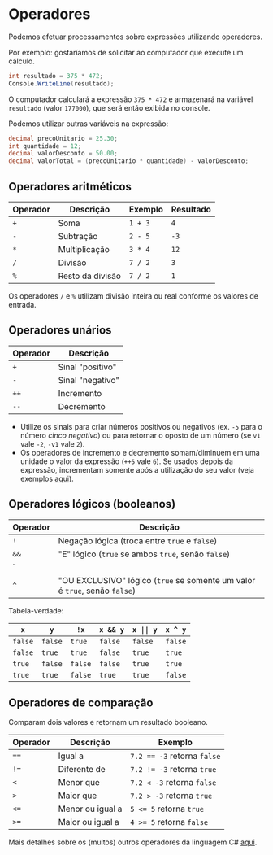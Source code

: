 # Operadores

Podemos efetuar processamentos sobre expressões utilizando operadores. 

Por exemplo: gostaríamos de solicitar ao computador que execute um cálculo.

```cs
int resultado = 375 * 472;
Console.WriteLine(resultado);
```

O computador calculará a expressão `375 * 472` e armazenará na variável `resultado` (valor `177000`), que será então exibida no console.

Podemos utilizar outras variáveis na expressão:

```cs
decimal precoUnitario = 25.30;
int quantidade = 12;
decimal valorDesconto = 50.00;
decimal valorTotal = (precoUnitario * quantidade) - valorDesconto;
```

## Operadores aritméticos

Operador | Descrição | Exemplo | Resultado
-- | -- | -- | --
`+` | Soma | `1 + 3` | `4`
`-` | Subtração | `2 - 5` | `-3`
`*` | Multiplicação | `3 * 4` | `12`
`/` | Divisão | `7 / 2` | `3`
`%` | Resto da divisão | `7 / 2` | `1`

Os operadores `/` e `%` utilizam divisão inteira ou real conforme os valores de entrada.

## Operadores unários

Operador | Descrição
-- | --
`+` | Sinal "positivo"
`-` | Sinal "negativo"
`++` | Incremento
`--` | Decremento

* Utilize os sinais para criar números positivos ou negativos (ex. `-5` para o número _cinco negativo_) ou para retornar o oposto de um número (se `v1` vale `-2`, `-v1` vale `2`).
* Os operadores de incremento e decremento somam/diminuem em uma unidade o valor da expressão (`++5` vale `6`). Se usados depois da expressão, incrementam somente após a utilização do seu valor (veja exemplos [aqui](https://docs.microsoft.com/pt-br/dotnet/csharp/language-reference/operators/arithmetic-operators#increment-operator-)).

## Operadores lógicos (booleanos)

Operador | Descrição
-- | -- 
`!` | Negação lógica (troca entre `true` e `false`)
`&&` | "E" lógico (`true` se ambos `true`, senão `false`)
`||` | "OU" lógico (`false` se ambos `false`, senão `true`)
`^` | "OU EXCLUSIVO" lógico (`true` se somente um valor é `true`, senão `false`)

Tabela-verdade:

`x` | `y` | `!x` | `x && y` | `x \|\| y` | `x ^ y`
-- | -- | -- | -- | -- | --
`false` | `false` | `true` | `false` | `false` | `false`
`false` | `true` | `true` | `false` | `true` | `true`
`true` | `false` | `false` | `false` | `true` | `true`
`true` | `true` | `false` | `true` | `true` | `false`

## Operadores de comparação

Comparam dois valores e retornam um resultado booleano.

Operador | Descrição | Exemplo
-- | -- | -- 
`==` | Igual a | `7.2 == -3` retorna `false`
`!=` | Diferente de | `7.2 != -3` retorna `true`
`<` | Menor que | `7.2 < -3` retorna `false`
`>` | Maior que | `7.2 > -3` retorna `true`
`<=` | Menor ou igual a | `5 <= 5` retorna `true`
`>=` | Maior ou igual a | `4 >= 5` retorna `false`

Mais detalhes sobre os (muitos) outros operadores da linguagem C# [aqui](https://docs.microsoft.com/pt-br/dotnet/csharp/language-reference/operators/).